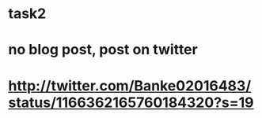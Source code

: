 # task2
# no blog post, post on twitter
# http://twitter.com/Banke02016483/status/1166362165760184320?s=19
